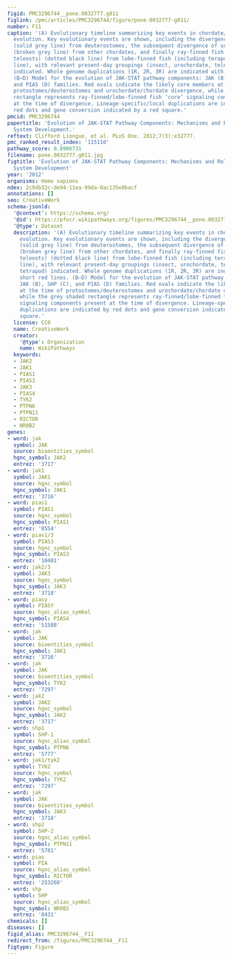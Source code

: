 ```yaml
---
figid: PMC3296744__pone.0032777.g011
figlink: /pmc/articles/PMC3296744/figure/pone-0032777-g011/
number: F11
caption: '(A) Evolutionary timeline summarizing key events in chordate/vertebrate
  evolution. Key evolutionary events are shown, including the divergence of protostomes
  (solid grey line) from deuterostomes, the subsequent divergence of urochordates
  (broken grey line) from other chordates, and finally ray-finned fish (including
  teleosts) (dotted black line) from lobe-finned fish (including terapods) (black
  line), with relevant present-day groupings (insect, urochordate, teleost, and tetrapod)
  indicated. Whole genome duplications (1R, 2R, 3R) are indicated with short red lines.
  (B–D) Model for the evolution of JAK-STAT pathway components: JAK (B), SHP (C),
  and PIAS (D) families. Red ovals indicate the likely core members at the time of
  protostomes/deuterostomes and urochordate/chordate divergence, while the grey shaded
  rectangle represents ray-finned/lobe-finned fish ‘core’ signaling components present
  at the time of divergence. Lineage-specific/local duplications are indicated by
  red dots and gene conversion indicated by a red square.'
pmcid: PMC3296744
papertitle: 'Evolution of JAK-STAT Pathway Components: Mechanisms and Role in Immune
  System Development.'
reftext: Clifford Liongue, et al. PLoS One. 2012;7(3):e32777.
pmc_ranked_result_index: '115110'
pathway_score: 0.8906731
filename: pone.0032777.g011.jpg
figtitle: 'Evolution of JAK-STAT Pathway Components: Mechanisms and Role in Immune
  System Development'
year: '2012'
organisms: Homo sapiens
ndex: 2c9db32c-de94-11ea-99da-0ac135e8bacf
annotations: []
seo: CreativeWork
schema-jsonld:
  '@context': https://schema.org/
  '@id': https://pfocr.wikipathways.org/figures/PMC3296744__pone.0032777.g011.html
  '@type': Dataset
  description: '(A) Evolutionary timeline summarizing key events in chordate/vertebrate
    evolution. Key evolutionary events are shown, including the divergence of protostomes
    (solid grey line) from deuterostomes, the subsequent divergence of urochordates
    (broken grey line) from other chordates, and finally ray-finned fish (including
    teleosts) (dotted black line) from lobe-finned fish (including terapods) (black
    line), with relevant present-day groupings (insect, urochordate, teleost, and
    tetrapod) indicated. Whole genome duplications (1R, 2R, 3R) are indicated with
    short red lines. (B–D) Model for the evolution of JAK-STAT pathway components:
    JAK (B), SHP (C), and PIAS (D) families. Red ovals indicate the likely core members
    at the time of protostomes/deuterostomes and urochordate/chordate divergence,
    while the grey shaded rectangle represents ray-finned/lobe-finned fish ‘core’
    signaling components present at the time of divergence. Lineage-specific/local
    duplications are indicated by red dots and gene conversion indicated by a red
    square.'
  license: CC0
  name: CreativeWork
  creator:
    '@type': Organization
    name: WikiPathways
  keywords:
  - JAK2
  - JAK1
  - PIAS1
  - PIAS3
  - JAK3
  - PIAS4
  - TYK2
  - PTPN6
  - PTPN11
  - RICTOR
  - NR0B2
genes:
- word: jak
  symbol: JAK
  source: bioentities_symbol
  hgnc_symbol: JAK2
  entrez: '3717'
- word: jak1
  symbol: JAK1
  source: hgnc_symbol
  hgnc_symbol: JAK1
  entrez: '3716'
- word: pias1
  symbol: PIAS1
  source: hgnc_symbol
  hgnc_symbol: PIAS1
  entrez: '8554'
- word: pias1/3
  symbol: PIAS3
  source: hgnc_symbol
  hgnc_symbol: PIAS3
  entrez: '10401'
- word: jak2/3
  symbol: JAK3
  source: hgnc_symbol
  hgnc_symbol: JAK3
  entrez: '3718'
- word: piasy
  symbol: PIASY
  source: hgnc_alias_symbol
  hgnc_symbol: PIAS4
  entrez: '51588'
- word: jak
  symbol: JAK
  source: bioentities_symbol
  hgnc_symbol: JAK1
  entrez: '3716'
- word: jak
  symbol: JAK
  source: bioentities_symbol
  hgnc_symbol: TYK2
  entrez: '7297'
- word: jak2
  symbol: JAK2
  source: hgnc_symbol
  hgnc_symbol: JAK2
  entrez: '3717'
- word: shp1
  symbol: SHP-1
  source: hgnc_alias_symbol
  hgnc_symbol: PTPN6
  entrez: '5777'
- word: jak1/tyk2
  symbol: TYK2
  source: hgnc_symbol
  hgnc_symbol: TYK2
  entrez: '7297'
- word: jak
  symbol: JAK
  source: bioentities_symbol
  hgnc_symbol: JAK3
  entrez: '3718'
- word: shp2
  symbol: SHP-2
  source: hgnc_alias_symbol
  hgnc_symbol: PTPN11
  entrez: '5781'
- word: pias
  symbol: PIA
  source: hgnc_alias_symbol
  hgnc_symbol: RICTOR
  entrez: '253260'
- word: shp
  symbol: SHP
  source: hgnc_alias_symbol
  hgnc_symbol: NR0B2
  entrez: '8431'
chemicals: []
diseases: []
figid_alias: PMC3296744__F11
redirect_from: /figures/PMC3296744__F11
figtype: Figure
---
```

